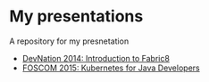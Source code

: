 # My presentations
A repository for my presnetation

- [DevNation 2014: Introduction to Fabric8](https://github.com/iocanel/presentations/tree/2014-devnation-introduction-to-fabric8)
- [FOSCOM 2015: Kubernetes for Java Developers](https://github.com/iocanel/presentations/tree/2015-fosscom-kubernetes-for-java-developers)
